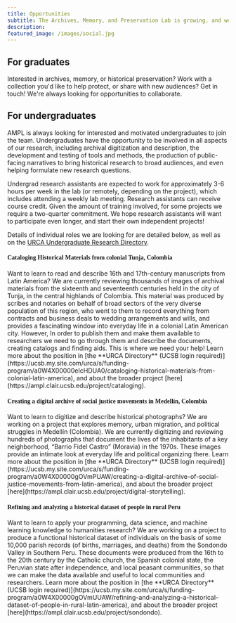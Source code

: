 ```yaml
---
title: Opportunities
subtitle: The Archives, Memory, and Preservation Lab is growing, and we are recruiting people at all levels of experience to join the lab. Please see the research page for information about the types of current projects we have going in the lab that you might be interested in, or feel free to suggest a related topic of your own.
description: 
featured_image: /images/social.jpg
---
```


## For graduates
Interested in archives, memory, or historical preservation? Work with a collection you'd like to help protect, or share with new audiences? Get in touch! We're always looking for opportunities to collaborate.

## For undergraduates
AMPL is always looking for interested and motivated undergraduates to join the team. Undergraduates have the opportunity to be involved in all aspects of our research, including archival digitization and description, the development and testing of tools and methods, the production of public-facing narratives to bring historical research to broad audiences, and even helping formulate new research questions. 

Undergrad research assistants are expected to work for approximately 3-6 hours per week in the lab (or remotely, depending on the project), which includes attending a weekly lab meeting. Research assistants can receive course credit. Given the amount of training involved, for some projects we require a two-quarter commitment. We hope research assistants will want to participate even longer, and start their own independent projects!

Details of individual roles we are looking for are detailed below, as well as on the [URCA Undergraduate Research Directory](https://ucsb.my.site.com/urca/s/urad).

<h4 style="font-family: Silkscreen, serif">Cataloging Historical Materials from colonial Tunja, Colombia</h4>
Want to learn to read and describe 16th and 17th-century manuscripts from Latin America? We are currently reviewing thousands of images of archival materials from the sixteenth and seventeenth centuries held in the city of Tunja, in the central highlands of Colombia. This material was produced by scribes and notaries on behalf of broad sectors of the very diverse population of this region, who went to them to record everything from contracts and business deals to wedding arrangements and wills, and provides a fascinating window into everyday life in a colonial Latin American city. However, In order to publish them and make them available to researchers we need to go through them and describe the documents, creating catalogs and finding aids. This is where we need your help! Learn more about the position in [the **URCA Directory** (UCSB login required)](https://ucsb.my.site.com/urca/s/funding-program/a0W4X00000eIcHDUA0/cataloging-historical-materials-from-colonial-latin-america), and about the broader project [here](https://ampl.clair.ucsb.edu/project/cataloging).

<h4 style="font-family: Silkscreen, serif">Creating a digital archive of social justice movements in Medellín, Colombia</h4>
Want to learn to digitize and describe historical photographs? We are working on a project that explores memory, urban migration, and political struggles in Medellín (Colombia). We are currently digitizing and reviewing hundreds of photographs that document the lives of the inhabitants of a key neighborhood, “Barrio Fidel Castro” (Moravia) in the 1970s. These images provide an intimate look at everyday life and political organizing there. Learn more about the position in [the **URCA Directory** (UCSB login required)](https://ucsb.my.site.com/urca/s/funding-program/a0W4X00000gOVmPUAW/creating-a-digital-archive-of-social-justice-movements-from-latin-america), and about the broader project [here](https://ampl.clair.ucsb.edu/project/digital-storytelling).

<h4 style="font-family: Silkscreen, serif">Refining and analyzing a historical dataset of people in rural Peru</h4>
Want to learn to apply your programming, data science, and machine learning knowledge to humanities research? We are working on a project to produce a functional historical dataset of individuals on the basis of some 10,000 parish records (of births, marriages, and deaths) from the Sondondo Valley in Southern Peru. These documents were produced from the 16th to the 20th century by the Catholic church, the Spanish colonial state, the Peruvian state after independence, and local peasant communities, so that we can make the data available and useful to local communities and researchers. Learn more about the position in [the **URCA Directory** (UCSB login required)](https://ucsb.my.site.com/urca/s/funding-program/a0W4X00000gOVmUUAW/refining-and-analyzing-a-historical-dataset-of-people-in-rural-latin-america), and about the broader project [here](https://ampl.clair.ucsb.edu/project/sondondo).